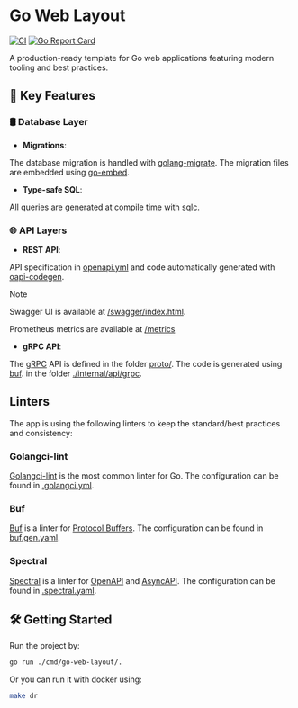# Go Web Layout

[![CI](https://github.com/manuelarte/go-web-layout/actions/workflows/ci.yml/badge.svg)](https://github.com/manuelarte/go-web-layout/actions/workflows/ci.yml)
[![Go Report Card](https://goreportcard.com/badge/github.com/manuelarte/go-web-layout)](https://goreportcard.com/report/github.com/manuelarte/go-web-layout)

A production-ready template for Go web applications featuring modern tooling and best practices.

## 🚀 Key Features

### 🛢 Database Layer

- **Migrations**:

The database migration is handled with [golang-migrate](https://github.com/golang-migrate/migrate). The migration files are embedded using [go-embed](https://pkg.go.dev/embed).

- **Type-safe SQL**:

All queries are generated at compile time with [sqlc](https://sqlc.dev/).

### 🌐 API Layers

- **REST API**:

API specification in [openapi.yml](resources/openapi.yml) and code automatically generated with [oapi-codegen](https://github.com/deepmap/oapi-codegen).

> [!NOTE]
> Swagger UI is available at [/swagger/index.html](http://localhost:3001/swagger/index.html).
>
> Prometheus metrics are available at [/metrics](http://localhost:3001/metrics)

- **gRPC API**:

The [gRPC](https://grpc.io/) API is defined in the folder [proto/](proto).
The code is generated using [buf](https://buf.build/). in the folder [./internal/api/grpc](./internal/api/grpc).

## Linters

The app is using the following linters to keep the standard/best practices and consistency:

### Golangci-lint

[Golangci-lint](https://golangci-lint.run/) is the most common linter for Go.
The configuration can be found in [.golangci.yml](.golangci.yml).

### Buf

[Buf](https://buf.build/) is a linter for [Protocol Buffers](https://developers.google.com/protocol-buffers).
The configuration can be found in [buf.gen.yaml](buf.gen.yaml).

### Spectral

[Spectral](https://stoplight.io/open-source/spectral) is a linter for [OpenAPI](https://swagger.io/specification/) and [AsyncAPI](https://www.asyncapi.com/).
The configuration can be found in [.spectral.yaml](.spectral.yaml).

## 🛠️ Getting Started

Run the project by:

```bash
go run ./cmd/go-web-layout/.
```

Or you can run it with docker using:

```bash
make dr
```
